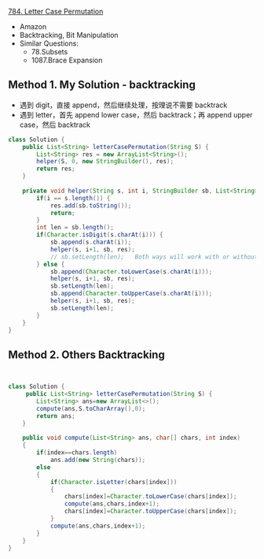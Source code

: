 [784. Letter Case Permutation](https://leetcode.com/problems/letter-case-permutation/)

* Amazon
* Backtracking, Bit Manipulation
* Similar Questions:
    * 78.Subsets
    * 1087.Brace Expansion


## Method 1. My Solution - backtracking
* 遇到 digit，直接 append，然后继续处理，按理说不需要 backtrack
* 遇到 letter，首先 append lower case，然后 backtrack；再 append upper case，然后 backtrack
```java 
class Solution {
    public List<String> letterCasePermutation(String S) {
        List<String> res = new ArrayList<String>();
        helper(S, 0, new StringBuilder(), res);
        return res;
    }
    
    private void helper(String s, int i, StringBuilder sb, List<String> res) {
        if(i == s.length()) {
            res.add(sb.toString());
            return;
        }
        int len = sb.length();
        if(Character.isDigit(s.charAt(i))) {
            sb.append(s.charAt(i));
            helper(s, i+1, sb, res);
            // sb.setLength(len);   Both ways will work with or without this line.
        } else {
            sb.append(Character.toLowerCase(s.charAt(i)));
            helper(s, i+1, sb, res);
            sb.setLength(len);
            sb.append(Character.toUpperCase(s.charAt(i)));
            helper(s, i+1, sb, res);
            sb.setLength(len);
        }
    }
}
```

## Method 2. Others Backtracking
```java 


class Solution {
     public List<String> letterCasePermutation(String S) {
        List<String> ans=new ArrayList<>();
        compute(ans,S.toCharArray(),0);
        return ans;
    }
    
    public void compute(List<String> ans, char[] chars, int index)
    {
        if(index==chars.length)
            ans.add(new String(chars));
        else
        {
            if(Character.isLetter(chars[index]))
            {
                chars[index]=Character.toLowerCase(chars[index]);
                compute(ans,chars,index+1);
                chars[index]=Character.toUpperCase(chars[index]);
            }
            compute(ans,chars,index+1);
        }
    }
}


```
